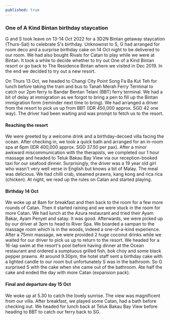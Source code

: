 ```yaml
---
published: true
---
```

### One of A Kind Bintan birthday staycation

G and S took leave on 13-14 Oct 2022 for a 3D2N Bintan getaway staycation (Thurs-Sat) to celebrate S's birthday. Unknownst to S, G had arranged for room deco and a surprise birthday cake on 14 Oct night to be delivered to our room. We had also bought Rivals for Catan to play while we were at Bintan. It took a while to decide whether to try out One of a Kind Bintan resort or go back to The Residence Bintan where we visited in Dec 2019. In the end we decided to try out a new resort.

On Thurs 13 Oct, we headed to Changi City Point Song Fa Ba Kut Teh for lunch before taking the train and bus to Tanah Merah Ferry Terminal to catch our 2pm ferry to Bandar Bentan Telani (BBT) ferry terminal. We had a bit of delay at immigration as we forgot to bring a pen to fill up the Bintan immigration form (reminder next time to bring). We had arranged a driver from the resort to pick us up from BBT (IDR 450,000 approx. SGD 42 one way). The driver had been waiting and was prompt to fetch us to the resort.

#### Reaching the resort
We were greeted by a welcome drink and a birthday-decoed villa facing the ocean. After checking in, we took a quick bath and arranged for an in-room spa at 6pm (IDR 400,000 approx. SGD 37.50 per pax). After a minor awkward miscommunication with the therapists, we completed our 1 hour massage and headed to Teluk Bakau Bay View via our reception-booked taxi for our seafood dinner. Surprisingly, the driver was a 19 year old girl who wasn't very well verse in English but knows a bit of Malay. The meal was delicious. We had chilli crab, steamed prawns, kang kong and rica rica (chicken). At night, we read up the rules on Catan and started playing.


#### Birthday 14 Oct
We woke up at 8am for breakfast and then back to the room for a few more rounds of Catan. Then it started raining and we were stuck in the room for more Catan. We had lunch at the Azura restaurant and tried their Ayam Bakar, Ayam Penyet and satay. It was good. Afterwards, we were picked up by our driver at 3pm to head to River Spa. We boarded a sampan to the massage room which is in the woods, indeed a one-of-a-kind experience. After a 75min massage, we were provided 2 huge coconut drinks while we waited for our driver to pick us up to return to the resort. We headed for a 16-lap swim at the resort's pool before having dinner at the Ocean restaurant and ordered a sumptuous grilled fish, bok choy and some black pepper prawns. At around 9.30pm, the hotel staff sent a birthday cake with a lighted candle to our room but unfortunately S was in the bathroom. So G surprised S with the cake when she came out of the bathroom. Ate half the cake and ended the day with more Catan (expansion pack).

#### Final and departure day 15 Oct
We woke up at 5.30 to catch the lovely sunrise. The view was magnificent from our villa. After breakfast, we played some Catan, had a bath before checking out. We headed for lunch back at Teluk Bakau Bay View before heading to BBT to catch our ferry back to SG.


